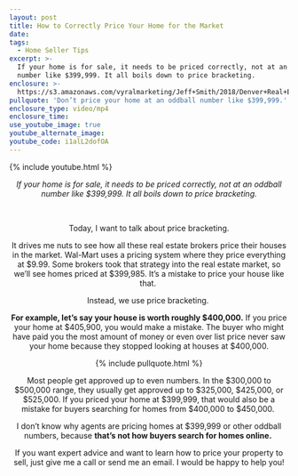 ```yaml
---
layout: post
title: How to Correctly Price Your Home for the Market
date:
tags:
  - Home Seller Tips
excerpt: >-
  If your home is for sale, it needs to be priced correctly, not at an oddball
  number like $399,999. It all boils down to price bracketing.
enclosure: >-
  https://s3.amazonaws.com/vyralmarketing/Jeff+Smith/2018/Denver+Real+Estate+Agent-+Price+Bracketing.mp4
pullquote: 'Don’t price your home at an oddball number like $399,999.'
enclosure_type: video/mp4
enclosure_time:
use_youtube_image: true
youtube_alternate_image:
youtube_code: i1alL2dofOA
---
```


{% include youtube.html %}

<p style="text-align: center;"><em>If your home is for sale, it needs to be priced correctly, not at an oddball number like $399,999. It all boils down to price bracketing.</em></p>

<center>&nbsp;<center>

Today, I want to talk about price bracketing.

It drives me nuts to see how all these real estate brokers price their houses in the market. Wal-Mart uses a pricing system where they price everything at $9.99. Some brokers took that strategy into the real estate market, so we’ll see homes priced at $399,985. It’s a mistake to price your house like that.&nbsp;

Instead, we use price bracketing.&nbsp;

**For example, let’s say your house is worth roughly $400,000.** If you price your home at $405,900, you would make a mistake. The buyer who might have paid you the most amount of money or even over list price never saw your home because they stopped looking at houses at $400,000.

{% include pullquote.html %}

Most people get approved up to even numbers. In the $300,000 to $500,000 range, they usually get approved up to $325,000, $425,000, or $525,000. If you priced your home at $399,999, that would also be a mistake for buyers searching for homes from $400,000 to $450,000.&nbsp;

I don’t know why agents are pricing homes at $399,999 or other oddball numbers, because **that’s not how buyers search for homes online.**&nbsp;

If you want expert advice and want to learn how to price your property to sell, just give me a call or send me an email. I would be happy to help you!